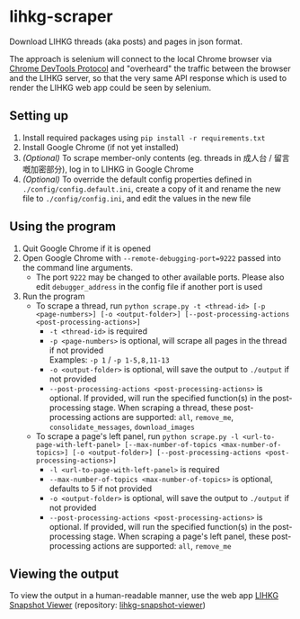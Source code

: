 # lihkg-scraper

Download LIHKG threads (aka posts) and pages in json format.

The approach is selenium will connect to the local Chrome browser via [Chrome DevTools Protocol](https://chromedevtools.github.io/devtools-protocol/) and "overheard" the traffic between the browser and the LIHKG server, so that the very same API response which is used to render the LIHKG web app could be seen by selenium.

## Setting up

1. Install required packages using `pip install -r requirements.txt`
2. Install Google Chrome (if not yet installed)
3. *(Optional)* To scrape member-only contents (eg. threads in 成人台 / 留言嘅加密部分), log in to LIHKG in Google Chrome
4. *(Optional)* To override the default config properties defined in `./config/config.default.ini`, create a copy of it and rename the new file to `./config/config.ini`, and edit the values in the new file

## Using the program

1. Quit Google Chrome if it is opened
2. Open Google Chrome with `--remote-debugging-port=9222` passed into the command line arguments.
    - The port `9222` may be changed to other available ports. Please also edit `debugger_address` in the config file if another port is used
3. Run the program
    - To scrape a thread, run `python scrape.py -t <thread-id> [-p <page-numbers>] [-o <output-folder>] [--post-processing-actions <post-processing-actions>]`
        - `-t <thread-id>` is required
        - `-p <page-numbers>` is optional, will scrape all pages in the thread if not provided\
        Examples: `-p 1` / `-p 1-5,8,11-13`
        - `-o <output-folder>` is optional, will save the output to `./output` if not provided
        - `--post-processing-actions <post-processing-actions>` is optional. If provided, will run the specified function(s) in the post-processing stage. When scraping a thread, these post-processing actions are supported: `all`, `remove_me`, `consolidate_messages`, `download_images`
    - To scrape a page's left panel, run `python scrape.py -l <url-to-page-with-left-panel> [--max-number-of-topics <max-number-of-topics>] [-o <output-folder>] [--post-processing-actions <post-processing-actions>]`
        - `-l <url-to-page-with-left-panel>` is required
        - `--max-number-of-topics <max-number-of-topics>` is optional, defaults to 5 if not provided
        - `-o <output-folder>` is optional, will save the output to `./output` if not provided
        - `--post-processing-actions <post-processing-actions>` is optional. If provided, will run the specified function(s) in the post-processing stage. When scraping a page's left panel, these post-processing actions are supported: `all`, `remove_me`

## Viewing the output

To view the output in a human-readable manner, use the web app [LIHKG Snapshot Viewer](https://lhfmartin.github.io/lihkg-snapshot-viewer/) (repository: [lihkg-snapshot-viewer](https://github.com/lhfmartin/lihkg-snapshot-viewer))
